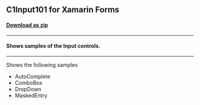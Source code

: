 ## C1Input101 for Xamarin Forms
#### [Download as zip](https://grapecity.github.io/DownGit/#/home?url=https://github.com/GrapeCity/ComponentOne-Xamarin-Samples/tree/master/XF/C1Input101)
____
#### Shows samples of the Input controls.
____
Shows the following samples


* AutoComplete
* ComboBox
* DropDown
* MaskedEntry

